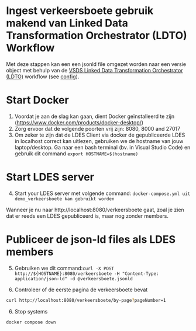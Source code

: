 # Ingest verkeersboete gebruik makend van Linked Data Transformation Orchestrator (LDTO) Workflow
Met deze stappen kan een een jsonld file omgezet worden naar een versie object met behulp van de [VSDS Linked Data Transformation Orchestrator (LDTO)](https://github.com/Informatievlaanderen/VSDS-Linked-Data-Interactions) workflow (see [config](./ldio-workflow.config.yml)).

# Start Docker

1. Voordat je aan de slag kan gaan, dient Docker geïnstalleerd te zijn (https://www.docker.com/products/docker-desktop/)
2. Zorg ervoor dat de volgende poorten vrij zijn: 8080, 8000 and 27017
3. Om zeker te zijn dat de LDES Client via docker de gepubliceerde LDES in localhost correct kan uitlezen, gebruiken we de hostname van jouw laptop/desktop.
   Ga naar een bash terminal (bv. in Visual Studio Code) en gebruik dit command `export HOSTNAME=$(hostname)`
  
# Start LDES server
4. Start your LDES server met volgende command:
`docker-compose.yml uit demo_verkeersboete kan gebruikt worden`

Wanneer je nu naar 
http://localhost:8080/verkeersboete gaat, zoal je zien dat er reeds een LDES gepubliceerd is, maar nog zonder members.

# Publiceer de json-ld files als LDES members

5. Gebruiken we dit command:`curl -X POST http://${HOSTNAME}:8080/verkeersboete -H "Content-Type: application/json-ld" -d @verkeersboete.jsonld`



5. Controleer of de eerste pagina de verkeersboete bevat
```bash
curl http://localhost:8080/verkeersboete/by-page?pageNumber=1
```
6. Stop systems
```bash
docker compose down
```
